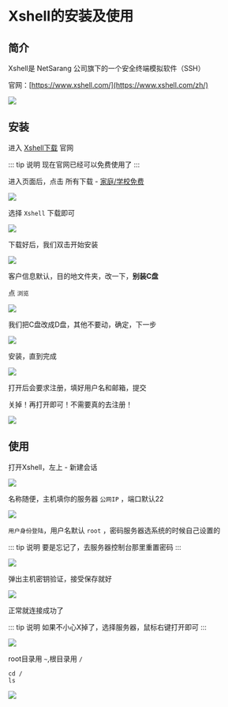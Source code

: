 
# Xshell的安装及使用





## 简介

Xshell是 NetSarang 公司旗下的一个安全终端模拟软件（SSH）

官网：[https://www.xshell.com/](https://www.xshell.com/zh/)

![](/shell/Xshell/Xshell-01.png)




## 安装


进入 [Xshell下载](https://www.xshell.com/zh/all-downloads/) 官网

::: tip 说明
现在官网已经可以免费使用了
:::

进入页面后，点击 所有下载 - [家庭/学校免费](https://www.xshell.com/zh/free-for-home-school/)


![](/shell/Xshell/Xshell-02.png)


选择 `Xshell` 下载即可

![](/shell/Xshell/Xshell-03.png)


下载好后，我们双击开始安装

![](/shell/Xshell/Xshell-04.png)



客户信息默认，目的地文件夹，改一下，**别装C盘**

点 `浏览`

![](/shell/Xshell/Xshell-05.png)



我们把C盘改成D盘，其他不要动，确定，下一步

![](/shell/Xshell/Xshell-06.png)



安装，直到完成

![](/shell/Xshell/Xshell-07.png)


打开后会要求注册，填好用户名和邮箱，提交

关掉！再打开即可！不需要真的去注册！

![](/shell/Xshell/Xshell-08.png)





## 使用



打开Xshell，左上 - 新建会话

![](/shell/Xshell/Xshell-09.png)



名称随便，主机填你的服务器 `公网IP` ，端口默认22

![](/shell/Xshell/Xshell-10.png)



`用户身份登陆`，用户名默认 `root` ，密码服务器选系统的时候自己设置的

::: tip 说明
要是忘记了，去服务器控制台那里重置密码
:::

![](/shell/Xshell/Xshell-11.png)



弹出主机密钥验证，接受保存就好

![](/shell/Xshell/Xshell-12.png)



正常就连接成功了

::: tip 说明
如果不小心X掉了，选择服务器，鼠标右键打开即可
:::

![](/shell/Xshell/Xshell-13.png)



root目录用 `~`,根目录用 `/`

```
cd /
ls
```

![](/shell/Xshell/Xshell-14.png)


